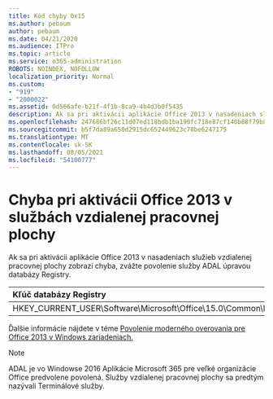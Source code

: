 ```yaml
---
title: Kód chyby 0x15
ms.author: pebaum
author: pebaum
ms.date: 04/21/2020
ms.audience: ITPro
ms.topic: article
ms.service: o365-administration
ROBOTS: NOINDEX, NOFOLLOW
localization_priority: Normal
ms.custom:
- "919"
- "2000022"
ms.assetid: 0d566afe-b21f-4f1b-8ca9-4b4d3b0f5435
description: Ak sa pri aktivácii aplikácie Office 2013 v nasadeniach služieb vzdialenej pracovnej plochy zobrazí chyba, zvážte povolenie služby ADAL úpravou databázy Registry.
ms.openlocfilehash: 247686bf26c11d07ed118bdb1ba190fc718e87cf140b88f79b8aa0b40c827b4d
ms.sourcegitcommit: b5f7da89a650d2915dc652449623c78be6247175
ms.translationtype: MT
ms.contentlocale: sk-SK
ms.lasthandoff: 08/05/2021
ms.locfileid: "54100777"
---
```

# <a name="error-while-activation-office-2013-on-remote-desktop-services"></a>Chyba pri aktivácii Office 2013 v službách vzdialenej pracovnej plochy

Ak sa pri aktivácii aplikácie Office 2013 v nasadeniach služieb vzdialenej pracovnej plochy zobrazí chyba, zvážte povolenie služby ADAL úpravou databázy Registry.
  
|**Kľúč databázy Registry**|**Typ**|**Hodnota**|
|:-----|:-----|:-----|
|HKEY_CURRENT_USER\Software\Microsoft\Office\15.0\Common\Identity\EnableADAL  <br/> |REG_DWORD  <br/> |1  <br/> |

Ďalšie informácie nájdete v téme [Povolenie moderného overovania pre Office 2013 v Windows zariadeniach.](https://docs.microsoft.com/microsoft-365/admin/security-and-compliance/enable-modern-authentication)
  
> [!NOTE]
>  ADAL je vo Windowse 2016 Aplikácie Microsoft 365 pre veľké organizácie Office predvolene povolená. Služby vzdialenej pracovnej plochy sa predtým nazývali Terminálové služby.
  